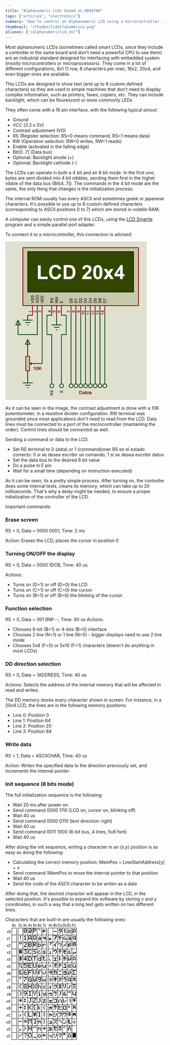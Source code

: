 ```yaml
---
title: "Alphanumeric LCDs based on HD44780"
tags: ["articles", "electronics"]
summary: "How to control an Alphanumeric LCD using a microcontroller. Includes commands and schematics."
thumbnail: "/thumbs/lcdalfanumerico.png"
aliases: ["/alphanumericlcd_en/"]
---
```


Most alphanumeric LCDs (sometimes called smart LCDs, since they include a controller in the same board and don't need a powerful CPU to use them) are an industrial standard designed for interfacing with embedded system (mostly microcontrollers or microprocessors). They come in a lot of different configurations, 8x1 (1 row, 8 characters per row), 16x2, 20x4, and even bigger ones are available.

This LCDs are designed to show text (and up to 8 custom defined characters) so they are used in simple machines that don't need to display complex information, such as printers, faxes, copiers, etc. They can include backlight, which can be flourescent or more commonly LEDs

They often come with a 16 pin interface, with the following typical pinout:

* Ground
* VCC (3.3 o 5V)
* Contrast adjustment (VO)
* RS (Register selection: RS=0 means command, RS=1 means data)
* RW (Operation selection: RW=0 writes, RW=1 reads)
* Enable (activated in the falling edge)
* Bit[0..7] (Data bus)
* Optional: Backlight anode (+)
* Optional: Backlight cathode (-)

The LCDs can operate in both a 4 bit and an 8 bit mode. In the first one, bytes are sent divided into 4 bit nibbles, sending them first in the higher nibble of the data bus (Bit[4..7]). The commands in the 4 bit mode are the same, the only thing that changes is the initialization process.

The internal ROM usually has every ASCII and sometimes greek or japanese characters. It's possible to use up to 8 custom defined characters (corresponding to ASCII positions 0 to 7) which are stored in volatile RAM.

A computer can easily control one of this LCDs, using the [LCD Smartie](http://lcdsmartie.sourceforge.net/) program and a simple parallel port adapter.

To connect it to a microcontroller, this connection is advised:

![HD44780 Alphanumeric LCD connection](/images/lcdalfa.png)

As it can be seen in the image, the contrast adjustment is done with a 10K potentiometer, in a resistive divider configuration. RW terminal was grounded since most applications don't need to read from the LCD. Data lines must be connected to a port of the microcontroller (mantaining the order). Control lines should be connected as well.

Sending a command or data to the LCD:
	
* Set RS terminal to 0 (data) or 1 (command)oner RS en el estado correcto: 0 si se desea escribir un comando, 1 si se desea escribir datos
* Set the data bus to the desired 8 bit value
* Do a pulse in E pin
* Wait for a small time (depending on instruction executed)

As it can be seen, its a pretty simple process. After turning on, the controller does some internal tests, cleans its memory, which can take up to 20 milliseconds. That's why a delay might be needed, to ensure a proper initialization of the controller of the LCD.

Important commands:

### Erase screen
RS = 0, Data = 0000 0001, Time: 2 ms

Action: Erases the LCD, places the cursor in position 0

### Turning ON/OFF the display
RS = 0, Data = 0000 1DCB, Time: 40 us

Actions: 
	
* Turns on (D=1) or off (D=0) the LCD
* Turns on (C=1) or off (C=0) the cursor
* Turns on (B=1) or off (B=0) the blinking of the cursor
	

### Function selection
RS = 0, Data = 001 BNF--, Time: 40 us
Actions:
	
* Chooses 8-bit (B=1) or 4-bits (B=0) interface
* Chooses 2 line (N=1) or 1 line (N=0) - bigger displays need to use 2 line mode
* Chooses 5x8 (F=0) or 5x10 (F=1) characters (doesn't do anything in most LCDs)
	
### DD direction selection
RS = 0, Data = 1ADDRESS, Time: 40 us

Actions: Selects the address of the internal memory that will be affected in read and writes.

The DD memory stores every character shown in screen. For instance, in a 20x4 LCD, the lines are in the following memory positions:
	
* Line 0: Position 0
* Line 1: Position 64
* Line 2: Position 20
* Line 3: Position 84

### Write data
RS = 1, Data = ASCIICHAR, Time: 40 us

Action: Writes the specified data to the direction previously set, and increments the internal pointer.

### Init sequence (8 bits mode)
The full initialization sequence is the following:
	
* Wait 20 ms after power on
* Send command 0000 1110 (LCD on, cursor on, blinking off)
* Wait 40 us
* Send command 0000 0110 (text direction: right)
* Wait 40 us
* Send command 0011 1000 (8-bit bus, 4 lines, 5x8 font)		
* Wait 40 us
	
After doing the init sequence, writing a character in an (x;y) position is as easy as doing the following:
	
* Calculating the correct memory position: MemPos = LineStartAddress[y] + x
* Send command 1MemPos to move the internal pointer to that position
* Wait 40 us
* Send the code of the ASCII character to be writen as a data
	
After doing that, the desired character will appear in the LCD, in the selected position. It's possible to expand the software by storing x and y coordinates, in such a way that a long text gets written on two different lines.

Characters that are built-in are usually the following ones:
![HD44780 Alphanumeric LCD character table](/images/lcd-font.png)
